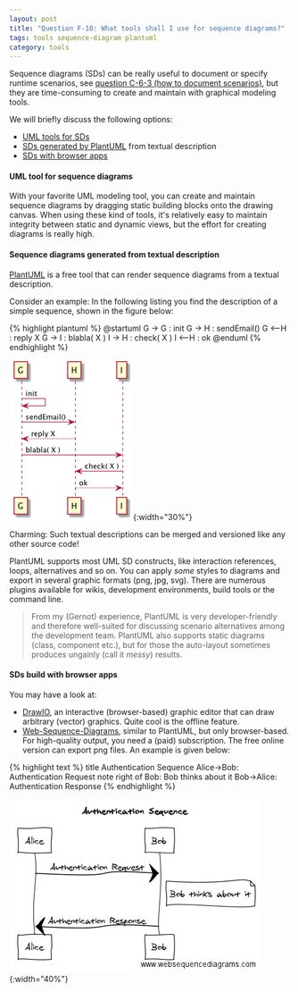 ```yaml
---
layout: post
title: "Question F-10: What tools shall I use for sequence diagrams?"
tags: tools sequence-diagram plantuml
category: tools
---
```


Sequence diagrams (SDs) can be really useful to document or specify runtime scenarios,
see [question C-6-3 (how to document scenarios)](#q-C-6-3), but they are time-consuming to create and maintain with graphical modeling tools.

We will briefly discuss the following options:

* [UML tools for SDs](#q-F-10-uml)
* [SDs generated by PlantUML](#q-F-10-plantuml) from textual description
* [SDs with browser apps](#q-F-10-browser)


#### UML tool for sequence diagrams

With your favorite UML modeling tool, you can create and maintain sequence diagrams by dragging static building blocks onto the drawing canvas. When using these kind of tools, it's relatively easy to maintain integrity between static and dynamic views, but the effort for creating diagrams is really high.


#### Sequence diagrams generated from textual description

[PlantUML](http://plantuml.com/) is a free tool that can render sequence diagrams from a textual description.

Consider an example: In the following listing you find the description of a simple sequence, shown in the figure below:

{% highlight plantuml %}
@startuml
G -> G : init
G -> H : sendEmail()
G <--H : reply X
G -> I : blabla( X )
I -> H : check( X )
I <--H : ok
@enduml
{% endhighlight %}


![PlantUML sequence diagram example](images/faq/F-Tools/plantuml-example.png){:width="30%"}

Charming: Such textual descriptions can be merged and versioned like any other source code!

PlantUML supports most UML SD constructs, like interaction references, loops, alternatives and so on. You can apply _some_ styles to diagrams and export in several graphic formats (png, jpg, svg). There are numerous plugins available for wikis, development environments, build tools or the command line.

> From my (Gernot) experience, PlantUML is very developer-friendly and therefore well-suited for discussing scenario alternatives among the development team.
> PlantUML also supports static diagrams (class, component etc.), but for those the auto-layout sometimes produces ungainly (call it _messy_) results.


#### SDs build with browser apps

You may have a look at:

* [DrawIO](https://www.draw.io/), an interactive (browser-based) graphic editor that can draw arbitrary (vector) graphics. Quite cool is the offline feature.
* [Web-Sequence-Diagrams](https://www.websequencediagrams.com/), similar to PlantUML, but only browser-based. For high-quality output, you need a (paid) subscription. The free online version can export png files. An example is given below:

{% highlight text %}
title Authentication Sequence
Alice->Bob: Authentication Request
note right of Bob: Bob thinks about it
Bob->Alice: Authentication Response
{% endhighlight %}

![WebSequenceDiagram example](images/faq/F-Tools/wsd-authentication-example.png){:width="40%"}
